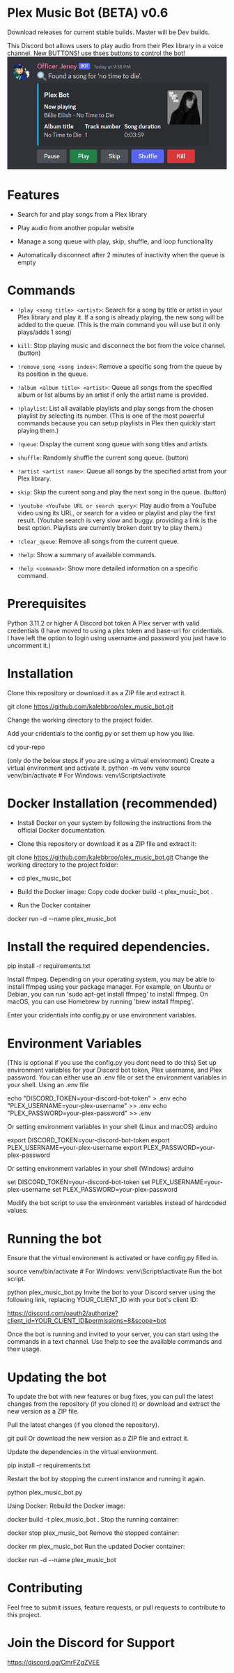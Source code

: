 # Plex Music Bot (BETA) v0.6

Download releases for current stable builds. Master will be Dev builds.

This Discord bot allows users to play audio from their Plex library in a voice channel.
New BUTTONS! use thses buttons to control the bot!
![Now Playing!](images/buttons.PNG)

# Features
- Search for and play songs from a Plex library

- Play audio from another popular website

- Manage a song queue with play, skip, shuffle, and loop functionality

- Automatically disconnect after 2 minutes of inactivity when the queue is empty

# Commands
- `!play <song title> <artist>`: Search for a song by title or artist in your Plex library and play it. If a song is already playing, the new song will be added to the queue.
(This is the main command you will use but it only plays/adds 1 song)

- `kill`: Stop playing music and disconnect the bot from the voice channel. (button)

- `!remove_song <song index>`: Remove a specific song from the queue by its position in the queue.

- `!album <album title> <artist>`: Queue all songs from the specified album or list albums by an artist if only the artist name is provided.

- `!playlist`: List all available playlists and play songs from the chosen playlist by selecting its number.
(This is one of the most powerful commands because you can setup playlists in Plex then quickly start playing them.)

- `!queue`: Display the current song queue with song titles and artists.

- `shuffle`: Randomly shuffle the current song queue. (button)

- `!artist <artist name>`: Queue all songs by the specified artist from your Plex library.

- `skip`: Skip the current song and play the next song in the queue. (button)

- `!youtube <YouTube URL or search query>`: Play audio from a YouTube video using its URL, or search for a video or playlist and play the first result. 
(Youtube search is very slow and buggy. providing a link is the best option. Playlists are currently broken dont try to play them.)

- `!clear_queue`: Remove all songs from the current queue.

- `!help`: Show a summary of available commands.

- `!help <command>`: Show more detailed information on a specific command.

# Prerequisites
Python 3.11.2 or higher
A Discord bot token
A Plex server with valid credentials
(I have moved to using a plex token and base-url for cridentials. I have left the option to login using username and password you just have to uncomment it.)

# Installation
Clone this repository or download it as a ZIP file and extract it.

git clone https://github.com/kalebbroo/plex_music_bot.git

Change the working directory to the project folder.

Add your cridentials to the config.py or set them up how you like. 

cd your-repo

(only do the below steps if you are using a virtual environment)
Create a virtual environment and activate it.
python -m venv venv
source venv/bin/activate  # For Windows: venv\Scripts\activate

# Docker Installation (recommended)
- Install Docker on your system by following the instructions from the official Docker documentation.

- Clone this repository or download it as a ZIP file and extract it:

git clone https://github.com/kalebbroo/plex_music_bot.git
Change the working directory to the project folder:

- cd plex_music_bot

- Build the Docker image:
Copy code
docker build -t plex_music_bot .

- Run the Docker container

docker run -d --name plex_music_bot

# Install the required dependencies.

pip install -r requirements.txt

Install ffmpeg. Depending on your operating system, you may be able to install ffmpeg using your package manager. For example, on Ubuntu or Debian, you can run 'sudo apt-get install ffmpeg' to install ffmpeg. On macOS, you can use Homebrew by running 'brew install ffmpeg'.

Enter your cridentials into config.py or use environment variables.

# Environment Variables
(This is optional if you use the config.py you dont need to do this)
Set up environment variables for your Discord bot token, Plex username, and Plex password. You can either use an .env file or set the environment variables in your shell.
Using an .env file

echo "DISCORD_TOKEN=your-discord-bot-token" > .env
echo "PLEX_USERNAME=your-plex-username" >> .env
echo "PLEX_PASSWORD=your-plex-password" >> .env

Or setting environment variables in your shell (Linux and macOS)
arduino

export DISCORD_TOKEN=your-discord-bot-token
export PLEX_USERNAME=your-plex-username
export PLEX_PASSWORD=your-plex-password

Or setting environment variables in your shell (Windows)
arduino

set DISCORD_TOKEN=your-discord-bot-token
set PLEX_USERNAME=your-plex-username
set PLEX_PASSWORD=your-plex-password

Modify the bot script to use the environment variables instead of hardcoded values:

# Running the bot
Ensure that the virtual environment is activated or have config.py filled in.

source venv/bin/activate  # For Windows: venv\Scripts\activate
Run the bot script.

python plex_music_bot.py
Invite the bot to your Discord server using the following link, replacing YOUR_CLIENT_ID with your bot's client ID:

https://discord.com/oauth2/authorize?client_id=YOUR_CLIENT_ID&permissions=8&scope=bot

Once the bot is running and invited to your server, you can start using the commands in a text channel. Use !help to see the available commands and their usage.

# Updating the bot
To update the bot with new features or bug fixes, you can pull the latest changes from the repository (if you cloned it) or download and extract the new version as a ZIP file.

Pull the latest changes (if you cloned the repository).

git pull
Or download the new version as a ZIP file and extract it.

Update the dependencies in the virtual environment.

pip install -r requirements.txt

Restart the bot by stopping the current instance and running it again.

python plex_music_bot.py

Using Docker:
Rebuild the Docker image:

docker build -t plex_music_bot .
Stop the running container:

docker stop plex_music_bot
Remove the stopped container:

docker rm plex_music_bot
Run the updated Docker container:

docker run -d --name plex_music_bot

# Contributing
Feel free to submit issues, feature requests, or pull requests to contribute to this project.

# Join the Discord for Support
https://discord.gg/CmrFZgZVEE